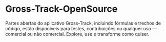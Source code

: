 # Gross-Track-OpenSource
Partes abertas do aplicativo Gross-Track, incluindo fórmulas e trechos de código, estão disponíveis para testes, contribuições ou qualquer uso — comercial ou não comercial. Explore, use e transforme como quiser.
